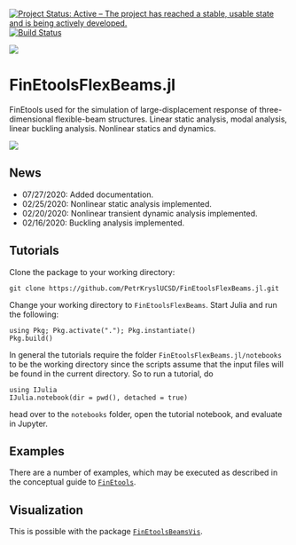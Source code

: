 [![Project Status: Active – The project has reached a stable, usable state and is being actively developed.](http://www.repostatus.org/badges/latest/active.svg)](http://www.repostatus.org/#active)
[![Build Status](https://travis-ci.com/PetrKryslUCSD/FinEtoolsFlexBeams.jl.svg?branch=master)](https://travis-ci.com/PetrKryslUCSD/FinEtoolsFlexBeams.jl)

[![][docs-latest-img]][docs-latest-url]

[docs-latest-img]: https://img.shields.io/badge/docs-latest-blue.svg
[docs-latest-url]: http://petrkryslucsd.github.io/FinEtoolsFlexBeams.jl/latest/

# FinEtoolsFlexBeams.jl

FinEtools used for the simulation of large-displacement response of three-dimensional flexible-beam structures. Linear static analysis, modal analysis, linear buckling analysis. Nonlinear statics and dynamics.

![](http://hogwarts.ucsd.edu/~pkrysl/site.images/circle-twist-anim.gif)

## News

- 07/27/2020: Added documentation.
- 02/25/2020: Nonlinear static analysis implemented.
- 02/20/2020: Nonlinear transient dynamic analysis implemented.
- 02/16/2020: Buckling analysis implemented.

## Tutorials

Clone the package to your working directory:
```
git clone https://github.com/PetrKryslUCSD/FinEtoolsFlexBeams.jl.git
```

Change your working directory to `FinEtoolsFlexBeams`. Start Julia and run
the following:
```
using Pkg; Pkg.activate("."); Pkg.instantiate()
Pkg.build()
```

In general the tutorials require the folder `FinEtoolsFlexBeams.jl/notebooks` to be the working directory since the scripts assume that the input files will be found in the current directory. So to run a tutorial, do
```
using IJulia    
IJulia.notebook(dir = pwd(), detached = true)
```
head over to the `notebooks` folder, open the tutorial notebook, and evaluate in Jupyter.

## Examples

There are a number of examples, which may be executed as described in the conceptual guide to [`FinEtools`](https://github.com/PetrKryslUCSD/FinEtools.jl).

## Visualization

This is possible with the package [`FinEtoolsBeamsVis`](https://github.com/PetrKryslUCSD/FinEtoolsBeamsVis.jl).
